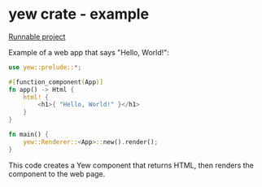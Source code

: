 # yew crate - example

[Runnable project](/projects/crates/yew/hello_world)

Example of a web app that says "Hello, World!":

```rust
use yew::prelude::*;

#[function_component(App)]
fn app() -> Html {
    html! {
        <h1>{ "Hello, World!" }</h1>
    }
}

fn main() {
    yew::Renderer::<App>::new().render();
}
```

This code creates a Yew component that returns HTML, then renders the component to the web page.

